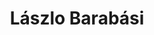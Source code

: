 ---
# organizations:
  # - name: Kellogg School of Management, Northwestern University
    # url: ""
superuser: false
authors:
  - Lászlo Barabási
title: Lászlo Barabási
role: Robert Gray Dodge Professor of Network Science at Northeastern University
# bio: My research interests include ...
interests:
  - Network science
  - Statistical physics
  - Biological physics
  - Physics
  - Medicine

social:
  # - icon: envelope
  #   icon_pack: fas
  #   link: mailto:test@example.org
  - icon: cv
    icon_pack: ai
    link: https://www.barabasilab.com/

  - icon: twitter
    icon_pack: fab
    link: https://twitter.com/barabasi
  - icon: google-scholar
    icon_pack: ai
    link: https://scholar.google.com/citations?user=vsj2slIAAAAJ&hl=es
  # - icon: github
  #   icon_pack: fab
  #   link: https://github.com/
# education:
#   courses:
#     - course: Ph.D. in Social Complexity Science
#       # institution: Universidad del Desarrollo
#       # year: 2012
#     - course: M.Sc. Social Complexity Science
#       # institution: Massachusetts Institute of Technology
#       # year: 2009
#     - course: Comercial Engeenering (Economics)
#       # institution: Massachusetts Institute of Technology
#       # year: 2008
email: ""
user_groups:
  - Collaborators
  - Researchers
---
